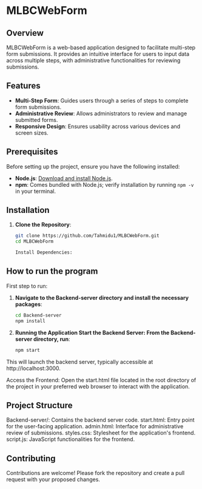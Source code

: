 # MLBCWebForm

## Overview

MLBCWebForm is a web-based application designed to facilitate multi-step form submissions. It provides an intuitive interface for users to input data across multiple steps, with administrative functionalities for reviewing submissions.

## Features

- **Multi-Step Form**: Guides users through a series of steps to complete form submissions.
- **Administrative Review**: Allows administrators to review and manage submitted forms.
- **Responsive Design**: Ensures usability across various devices and screen sizes.

## Prerequisites

Before setting up the project, ensure you have the following installed:

- **Node.js**: [Download and install Node.js](https://nodejs.org/).
- **npm**: Comes bundled with Node.js; verify installation by running `npm -v` in your terminal.

## Installation

1. **Clone the Repository**:

   ```bash
   git clone https://github.com/Tahmidu1/MLBCWebForm.git
   cd MLBCWebForm

   Install Dependencies:

## How to run the program

First step to run:
1. **Navigate to the Backend-server directory and install the necessary packages**:

   ```bash
   cd Backend-server
   npm install

2. **Running the Application
Start the Backend Server:
From the Backend-server directory, run**:

   ```bash
   npm start
   
This will launch the backend server, typically accessible at http://localhost:3000.

Access the Frontend:
Open the start.html file located in the root directory of the project in your preferred web browser to interact with the application.


## Project Structure
Backend-server/: Contains the backend server code.
start.html: Entry point for the user-facing application.
admin.html: Interface for administrative review of submissions.
styles.css: Stylesheet for the application's frontend.
script.js: JavaScript functionalities for the frontend.

## Contributing
Contributions are welcome! Please fork the repository and create a pull request with your proposed changes.

